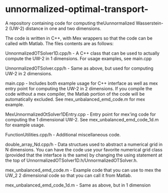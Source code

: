 # unnormalized-optimal-transport-
A repository containing code for computing theUunnormalized Wasserstein-2 (UW-2) distance in one and two dimensions.

The code is written in C++, with Mex wrappers so that the code can be called with Matlab. The files contents are as follows:

  UnnormalizedOTSolver1D.cpp/h - A C++ class that can be used to actually compute the UW-2 in 1 dimensions. For usage examples, see main.cpp

  UnnormalizedOTSolver.cpp/h - Same as above, but used for computing UW-2 in 2 dimensions.

  main.cpp - Includes both example usage for C++ interface as well as mex entry point for computing the UW-2 in 2 dimensions. If you compile the code without a mex compiler, the Matlab portion of the code will be automatically excluded. See mex_unbalanced_emd_code.m for mex example.
  
  MexUnnormalizedOtSolver1DEntry.cpp - Entry point for mex'ing code for computing the 1 dimensional UW-2. See mex_unbalanced_emd_code_1d.m for example usage.
  
  FunctionUtilities.cpp/h - Additional miscellaneous code.
  
  double_array_Nd.cpp/h - Data structues used to abstract a numerical grid in N dimensions. You can have the code use your favorite numerical grid class (provided that the interface is the same) by changing the using statement at the top of UnnormalizedOTSolver1D.h/UnnormalizedOTSolver.h.
  
  mex_unbalanced_emd_code.m - Example code that you can use to mex the UW_2 2 dimensional code so that you can call it from Matlab.
  
  mex_unbalanced_emd_code_1d.m - Same as above, but in 1 dimension
